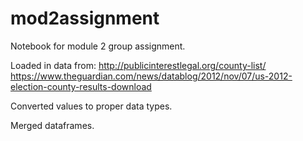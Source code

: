 # mod2assignment
Notebook for module 2 group assignment.

Loaded in data from:
http://publicinterestlegal.org/county-list/
https://www.theguardian.com/news/datablog/2012/nov/07/us-2012-election-county-results-download

Converted values to proper data types.

Merged dataframes.